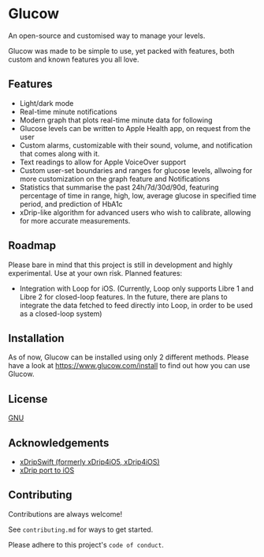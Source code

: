 # Glucow

An open-source and customised way to manage your levels.

Glucow was made to be simple to use, yet packed with features, both custom and known features you all love. 



## Features

- Light/dark mode
- Real-time minute notifications
- Modern graph that plots real-time minute data for following
- Glucose levels can be written to Apple Health app, on request from the user
- Custom alarms, customizable with their sound, volume, and notification that comes along with it. 
- Text readings to allow for Apple VoiceOver support 
- Custom user-set boundaries and ranges for glucose levels, allwoing for more customization on the graph feature and Notifications
- Statistics that summarise the past 24h/7d/30d/90d, featuring percentage of time in range, high, low, average glucose in specified time period, and prediction of HbA1c
- xDrip-like algorithm for advanced users who wish to calibrate, allowing for more accurate measurements.


## Roadmap

Please bare in mind that this project is still in development and highly experimental. Use at your own risk. Planned features:

- Integration with Loop for iOS. (Currently, Loop only supports Libre 1 and Libre 2 for closed-loop features. In the future, there are plans to integrate the data fetched to feed directly into Loop, in order to be used as a closed-loop system)


## Installation

As of now, Glucow can be installed using only 2 different methods. Please have a look at https://www.glucow.com/install to find out how you can use Glucow.


## License

[GNU](https://choosealicense.com/licenses/gnu/)

## Acknowledgements

 - [xDripSwift (formerly xDrip4iO5, xDrip4iOS)](https://github.com/JohanDegraeve/xdripswift)
 - [xDrip port to iOS](https://github.com/Faifly/xDrip)


## Contributing

Contributions are always welcome!

See `contributing.md` for ways to get started.

Please adhere to this project's `code of conduct`.
